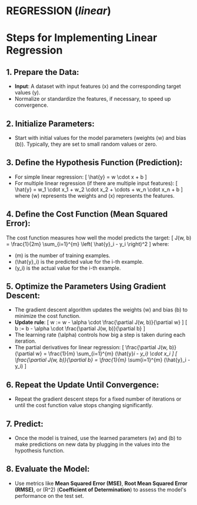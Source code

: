 # REGRESSION (_linear_)
# Steps for Implementing Linear Regression

## 1. Prepare the Data:
- **Input**: A dataset with input features \(x\) and the corresponding target values \(y\).
- Normalize or standardize the features, if necessary, to speed up convergence.

## 2. Initialize Parameters:
- Start with initial values for the model parameters (weights \(w\) and bias \(b\)). Typically, they are set to small random values or zero.

## 3. Define the Hypothesis Function (Prediction):
- For simple linear regression:
  \[
  \hat{y} = w \cdot x + b
  \]
- For multiple linear regression (if there are multiple input features):
  \[
  \hat{y} = w_1 \cdot x_1 + w_2 \cdot x_2 + \cdots + w_n \cdot x_n + b
  \]
  where \(w\) represents the weights and \(x\) represents the features.

## 4. Define the Cost Function (Mean Squared Error):
The cost function measures how well the model predicts the target:
\[
J(w, b) = \frac{1}{2m} \sum_{i=1}^{m} \left( \hat{y}_i - y_i \right)^2
\]
where:
- \(m\) is the number of training examples.
- \(\hat{y}_i\) is the predicted value for the i-th example.
- \(y_i\) is the actual value for the i-th example.
## 5. Optimize the Parameters Using Gradient Descent:
- The gradient descent algorithm updates the weights \(w\) and bias \(b\) to minimize the cost function.
- **Update rule**:
  \[
  w := w - \alpha \cdot \frac{\partial J(w, b)}{\partial w}
  \]
  \[
  b := b - \alpha \cdot \frac{\partial J(w, b)}{\partial b}
  \]
- The learning rate \(\alpha\) controls how big a step is taken during each iteration.
- The partial derivatives for linear regression:
  \[
  \frac{\partial J(w, b)}{\partial w} = \frac{1}{m} \sum_{i=1}^{m} (\hat{y}_i - y_i) \cdot x_i
  \]
  \[
  \frac{\partial J(w, b)}{\partial b} = \frac{1}{m} \sum_{i=1}^{m} (\hat{y}_i - y_i)
  \]

## 6. Repeat the Update Until Convergence:
- Repeat the gradient descent steps for a fixed number of iterations or until the cost function value stops changing significantly.

## 7. Predict:
- Once the model is trained, use the learned parameters \(w\) and \(b\) to make predictions on new data by plugging in the values into the hypothesis function.

## 8. Evaluate the Model:
- Use metrics like **Mean Squared Error (MSE)**, **Root Mean Squared Error (RMSE)**, or \(R^2\) (**Coefficient of Determination**) to assess the model's performance on the test set.
